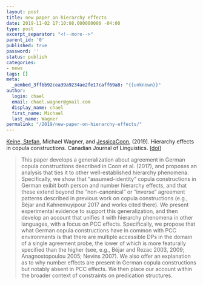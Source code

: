 ```yaml
---
layout: post
title: new paper on hierarchy effects
date: 2019-11-02 17:10:08.000000000 -04:00
type: post
excerpt_separator: "<!--more-->"
parent_id: '0'
published: true
password: ''
status: publish
categories:
- news
tags: []
meta:
  _oembed_3ffbb92cea39a9234ae2fe17caff69a8: "{{unknown}}"
author:
  login: chael
  email: chael.wagner@gmail.com
  display_name: chael
  first_name: Michael
  last_name: Wagner
permalink: "/2019/new-paper-on-hierarchy-effects/"
---
```


[Keine, Stefan](http://www-bcf.usc.edu/~keine/), Michael Wagner, and&nbsp;[JessicaCoon](http://jessica.lingspace.org/), (2019). Hierarchy effects in copula constructions. Canadian Journal of Linguistics. [[doi](http://doi.org/10.1017/cnj.2019.28)]


>This paper develops a generalization about agreement in German copula constructions described in Coon et al. (2017), and proposes an analysis that ties it to other well-established hierarchy phenomena. Specifically, we show that “assumed-identity” copula constructions in German exibit both person and number hierarchy effects, and that these extend beyond the “non-canonical” or “inverse” agreement patterns described in previous work on copula constructions (e.g., Béjar and Kahnemuyipour 2017 and works cited there). We present experimental evidence to support this generalization, and then develop an account that unifies it with hierarchy phenomena in other languages, with a focus on PCC effects. Specifically, we propose that what German copula constructions have in common with PCC environments is that there are multiple accessible DPs in the domain of a single agreement probe, the lower of which is more featurally specified than the higher (see, e.g., Béjar and Rezac 2003, 2009; Anagnostopoulou 2005; Nevins 2007). We also offer an explanation as to why&nbsp;number&nbsp;effects are present in German copula constructions but notably absent in PCC effects. We then place our account within the broader context of constraints on predication structures.




